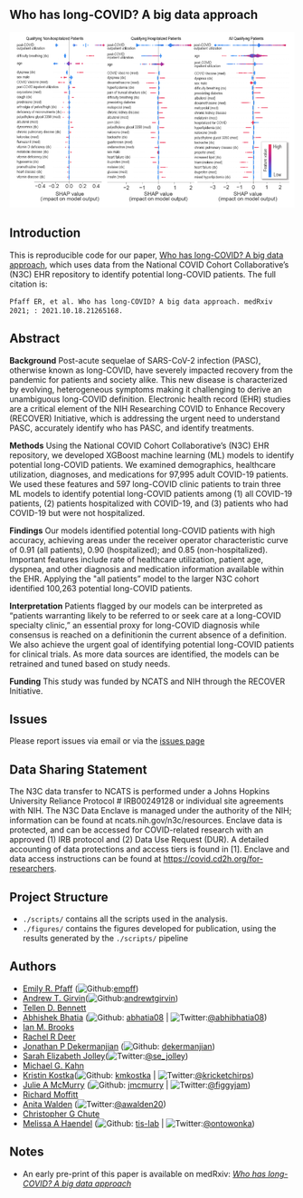 ## Who has long-COVID? A big data approach 

![](figures/fig_3.png)

## Introduction

This is reproducible code for our paper, [Who has long-COVID? A big data approach](https://doi.org/10.1101/2021.10.18.21265168), which uses data from the National COVID Cohort Collaborative’s (N3C) EHR repository to identify potential long-COVID patients. The full citation is:

    Pfaff ER, et al. Who has long-COVID? A big data approach. medRxiv 2021; : 2021.10.18.21265168.



## Abstract
**Background**
Post-acute sequelae of SARS-CoV-2 infection (PASC), otherwise known as long-COVID, have severely impacted recovery from the pandemic for patients and society alike. This new disease is characterized by evolving, heterogeneous symptoms making it challenging to derive an unambiguous long-COVID definition. Electronic health record (EHR) studies are a critical element of the NIH Researching COVID to Enhance Recovery (RECOVER) Initiative, which is addressing the urgent need to understand PASC, accurately identify who has PASC, and identify treatments. 

**Methods**
Using the National COVID Cohort Collaborative’s (N3C) EHR repository, we developed XGBoost machine learning (ML) models to identify potential long-COVID patients. We examined demographics, healthcare utilization, diagnoses, and medications for 97,995 adult COVID-19 patients. We used these features and 597 long-COVID clinic patients to train three ML models to identify potential long-COVID patients among (1) all COVID-19 patients, (2) patients hospitalized with COVID-19, and (3) patients who had COVID-19 but were not hospitalized.

**Findings**
Our models identified potential long-COVID patients with high accuracy, achieving areas under the receiver operator characteristic curve of 0.91 (all patients), 0.90 (hospitalized); and 0.85 (non-hospitalized). Important features include rate of healthcare utilization, patient age, dyspnea, and other diagnosis and medication information available within the EHR. Applying the "all patients” model to the larger N3C cohort identified 100,263 potential long-COVID patients.

**Interpretation**
Patients flagged by our models can be interpreted as “patients warranting likely to be referred to or seek care at a long-COVID specialty clinic,” an essential proxy for long-COVID diagnosis while consensus is reached on a definitionin the current absence of a definition. We also achieve the urgent goal of identifying potential long-COVID patients for clinical trials. As more data sources are identified, the models can be retrained and tuned based on study needs.

**Funding**
This study was funded by NCATS and NIH through the RECOVER Initiative.


## Issues 
Please report issues via email or via the [issues page](https://github.com/abhatia08/n3c-longcovid-paper1/issues)

## Data Sharing Statement

The N3C data transfer to NCATS is performed under a Johns Hopkins University Reliance Protocol # IRB00249128 or individual site agreements with NIH. The N3C Data Enclave is managed under the authority of the NIH; information can be found at ncats.nih.gov/n3c/resources. Enclave data is protected, and can be accessed for COVID-related research with an approved (1) IRB protocol and (2) Data Use Request (DUR). A detailed accounting of data protections and access tiers is found in [1]. Enclave and data access instructions can be found at https://covid.cd2h.org/for-researchers.

## Project Structure

  - `./scripts/` contains all the scripts used in the analysis. 
  - `./figures/` contains the figures developed for publication, using the results generated by the `./scripts/` pipeline

## Authors
- [Emily R. Pfaff](https://www.med.unc.edu/medicine/directory/emily-pfaff/) (![Github](http://i.imgur.com/9I6NRUm.png):[empff](https://github.com/empfff))
- [Andrew T. Girvin](https://scholar.google.com/citations?hl=en&user=y77jJvUAAAAJ&view_op=list_works&sortby=pubdate)(![Github](http://i.imgur.com/9I6NRUm.png):[andrewtgirvin](https://github.com/andrewtgirvin))
- [Tellen D. Bennett](https://profiles.ucdenver.edu/display/7031630)
- [Abhishek Bhatia](https://abhatia.me/) (![Github](http://i.imgur.com/9I6NRUm.png): [abhatia08](https://github.com/abhatia08) | ![Twitter](http://i.imgur.com/wWzX9uB.png):[@abhibhatia08](https://twitter.com/abhibhatia08))
- [Ian M. Brooks](https://www.linkedin.com/in/imbrooks/)
- [Rachel R Deer](https://www.utmb.edu/rehabsciences/biographies/rachel-deer-phd)
- [Jonathan P Dekermanjian](https://coloradosph.cuanschutz.edu/resources/directory/directory-profile/Dekermanjian-Jonathan-UCD172594) (![Github](http://i.imgur.com/9I6NRUm.png): [dekermanjian](https://github.com/Dekermanjian))
- [Sarah Elizabeth Jolley](https://www.cumedicine.us/providers/medicine/sarah-jolley)(![Twitter](http://i.imgur.com/wWzX9uB.png):[@se_jolley](https://twitter.com/se_jolley))
- [Michael G. Kahn](https://profiles.ucdenver.edu/display/225446)
- [Kristin Kostka](https://www.ohdsi.org/who-we-are/collaborators/kristin-kostka/)(![Github](http://i.imgur.com/9I6NRUm.png): [kmkostka](https://github.com/kmkostka ) | ![Twitter](http://i.imgur.com/wWzX9uB.png):[@kricketchirps](https://twitter.com/kricketchirps))
- [Julie A McMurry](https://tislab.org/members/julie-mcmurry.html) (![Github](http://i.imgur.com/9I6NRUm.png): [jmcmurry](https://github.com/jmcmurry ) | ![Twitter](http://i.imgur.com/wWzX9uB.png):[@figgyjam](https://twitter.com/figgyjam))
- [Richard Moffitt](https://bmi.stonybrookmedicine.edu/people/moffitt_richard)
- [Anita Walden](https://cd2h.org/node/146) (![Twitter](http://i.imgur.com/wWzX9uB.png):[@awalden20](https://twitter.com/awalden20))
- [Christopher G Chute](https://www.hopkinsmedicine.org/profiles/details/christopher-chute)
- [Melissa A Haendel](https://medschool.cuanschutz.edu/biochemistry/people/primary-faculty/haendel-melissa) (![Github](http://i.imgur.com/9I6NRUm.png): [tis-lab](https://github.com/tis-lab) | ![Twitter](http://i.imgur.com/wWzX9uB.png):[@ontowonka](https://twitter.com/ontowonka))
## Notes
* An early pre-print of this paper is available on medRxiv: _[Who has long-COVID? A big data approach](https://doi.org/10.1101/2021.10.18.21265168)_
